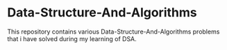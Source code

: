 # Data-Structure-And-Algorithms
This repository contains various Data-Structure-And-Algorithms problems that i have solved during my learning of DSA.
